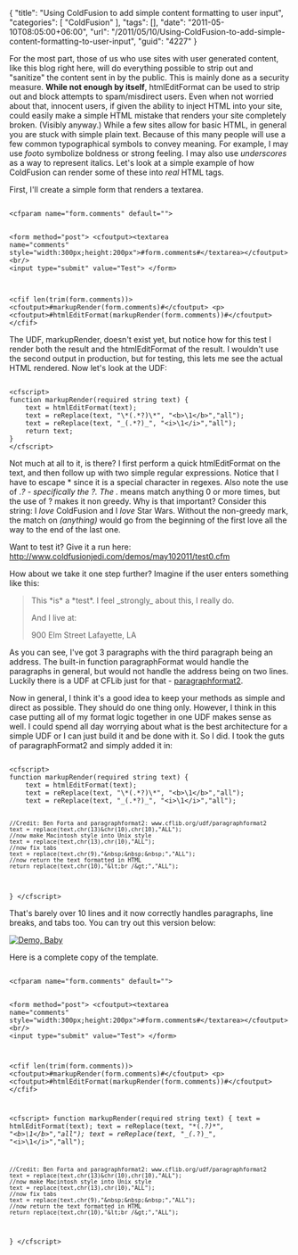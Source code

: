 {
	"title": "Using ColdFusion to add simple content formatting to user input",
	"categories": [
		"ColdFusion"
	],
	"tags": [],
	"date": "2011-05-10T08:05:00+06:00",
	"url": "/2011/05/10/Using-ColdFusion-to-add-simple-content-formatting-to-user-input",
	"guid": "4227"
}

For the most part, those of us who use sites with user generated content, like this blog right here, will do everything possible to strip out and "sanitize" the content sent in by the public. This is mainly done as a security measure. <b>While not enough by itself</b>, htmlEditFormat can be used to strip out and block attempts to spam/misdirect users. Even when not worried about that, innocent users, if given the ability to inject HTML into your site, could easily make a simple HTML mistake that renders your site completely broken. (Visibly anyway.) While a few sites allow for basic HTML, in general you are stuck with simple plain text. Because of this many people will use a few common typographical symbols to convey meaning. For example, I may use *foo*to symbolize boldness or strong feeling. I may also use _underscores_ as a way to represent italics. Let's look at a simple example of how ColdFusion can render some of these into <i>real</i> HTML tags.
<!--more-->
<p>

First, I'll create a simple form that renders a textarea. 

<p>

<code>
&lt;cfparam name="form.comments" default=""&gt;

&lt;form method="post"&gt;
&lt;cfoutput&gt;&lt;textarea name="comments" style="width:300px;height:200px"&gt;#form.comments#&lt;/textarea&gt;&lt;/cfoutput&gt;&lt;br/&gt;
&lt;input type="submit" value="Test"&gt;
&lt;/form&gt;

&lt;cfif len(trim(form.comments))&gt;
	&lt;cfoutput&gt;#markupRender(form.comments)#&lt;/cfoutput&gt;
	&lt;p&gt;
	&lt;cfoutput&gt;#htmlEditFormat(markupRender(form.comments))#&lt;/cfoutput&gt;
&lt;/cfif&gt;
</code>

<p>

The UDF, markupRender, doesn't exist yet, but notice how for this test I render both the result and the htmlEditFormat of the result. I wouldn't use the second output in production, but for testing, this lets me see the actual HTML rendered. Now let's look at the UDF:

<p>

<code>
&lt;cfscript&gt;
function markupRender(required string text) {
	text = htmlEditFormat(text);
	text = reReplace(text, "\*(.*?)\*", "&lt;b&gt;\1&lt;/b&gt;","all");
	text = reReplace(text, "_(.*?)_", "&lt;i&gt;\1&lt;/i&gt;","all");
	return text;
}
&lt;/cfscript&gt;
</code>

<p>

Not much at all to it, is there? I first perform a quick htmlEditFormat on the text, and then follow up with two simple regular expressions. Notice that I have to escape * since it is a special character in regexes. Also note the use of .*? - specifically the ?. The .* means match anything 0 or more times, but the use of ? makes it non greedy. Why is that important? Consider this string: I *love* ColdFusion and I *love* Star Wars. Without the non-greedy mark, the match on *(anything)* would go from the beginning of the first love all the way to the end of the last one. 

<p>

Want to test it? Give it a run here: <a href="http://www.raymondcamden.com/demos/may102011/test0.cfm">http://www.coldfusionjedi.com/demos/may102011/test0.cfm</a>

<p>

How about we take it one step further? Imagine if the user enters something like this:

<p>

<blockquote>
This *is* a *test*. I feel _strongly_ about this, I really do.

And I live at:

900 Elm Street
Lafayette, LA
</blockquote>

<p>

As you can see, I've got 3 paragraphs with the third paragraph being an address. The built-in function paragraphFormat would handle the paragraphs in general, but would not handle the address being on two lines. Luckily there is a UDF at CFLib just for that - <a href="http://www.cflib.org/udf/paragraphformat2">paragraphformat2</a>. 

<p>

Now in general, I think it's a good idea to keep your methods as simple and direct as possible. They should do one thing only. However, I think in this case putting all of my format logic together in one UDF makes sense as well. I could spend all day worrying about what is the best architecture for a simple UDF or I can just build it and be done with it. So I did. I took the guts of paragraphFormat2 and simply added it in:

<p>

<code>
&lt;cfscript&gt;
function markupRender(required string text) {
	text = htmlEditFormat(text);
	text = reReplace(text, "\*(.*?)\*", "&lt;b&gt;\1&lt;/b&gt;","all");
	text = reReplace(text, "_(.*?)_", "&lt;i&gt;\1&lt;/i&gt;","all");

	//Credit: Ben Forta and paragraphformat2: www.cflib.org/udf/paragraphformat2
	text = replace(text,chr(13)&chr(10),chr(10),"ALL");
	//now make Macintosh style into Unix style
	text = replace(text,chr(13),chr(10),"ALL");
	//now fix tabs
	text = replace(text,chr(9),"&nbsp;&nbsp;&nbsp;","ALL");
	//now return the text formatted in HTML
	return replace(text,chr(10),"&lt;br /&gt;","ALL");
}
&lt;/cfscript&gt;
</code>

<p>

That's barely over 10 lines and it now correctly handles paragraphs, line breaks, and tabs too. You can try out this version below:

<p>


<a href="http://www.coldfusionjedi.com/demos/may102011/test.cfm"><img src="https://static.raymondcamden.com/images/cfjedi/icon_128.png" title="Demo, Baby" border="0"></a>

<p>

Here is a complete copy of the template.

<p>

<code>
&lt;cfparam name="form.comments" default=""&gt;

&lt;form method="post"&gt;
&lt;cfoutput&gt;&lt;textarea name="comments" style="width:300px;height:200px"&gt;#form.comments#&lt;/textarea&gt;&lt;/cfoutput&gt;&lt;br/&gt;
&lt;input type="submit" value="Test"&gt;
&lt;/form&gt;

&lt;cfif len(trim(form.comments))&gt;
	&lt;cfoutput&gt;#markupRender(form.comments)#&lt;/cfoutput&gt;
	&lt;p&gt;
	&lt;cfoutput&gt;#htmlEditFormat(markupRender(form.comments))#&lt;/cfoutput&gt;
&lt;/cfif&gt;

&lt;cfscript&gt;
function markupRender(required string text) {
	text = htmlEditFormat(text);
	text = reReplace(text, "\*(.*?)\*", "&lt;b&gt;\1&lt;/b&gt;","all");
	text = reReplace(text, "_(.*?)_", "&lt;i&gt;\1&lt;/i&gt;","all");

	//Credit: Ben Forta and paragraphformat2: www.cflib.org/udf/paragraphformat2
	text = replace(text,chr(13)&chr(10),chr(10),"ALL");
	//now make Macintosh style into Unix style
	text = replace(text,chr(13),chr(10),"ALL");
	//now fix tabs
	text = replace(text,chr(9),"&nbsp;&nbsp;&nbsp;","ALL");
	//now return the text formatted in HTML
	return replace(text,chr(10),"&lt;br /&gt;","ALL");
}
&lt;/cfscript&gt;
</code>